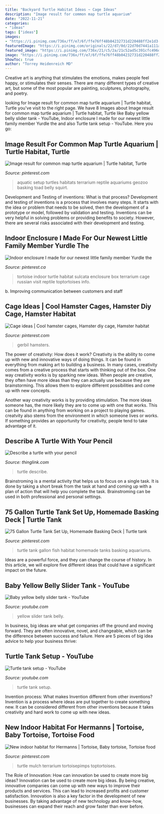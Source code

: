 ```yaml
---
title: "Backyard Turtle Habitat Ideas ~ Cage Ideas"
description: "Image result for common map turtle aquarium"
date: "2022-11-21"
categories:
- "ideas"
tags: ["ideas"]
images:
- "https://i.pinimg.com/736x/ff/e7/6f/ffe76ff48b04232731d220488ff2e1d3--turtle-enclosure-tortoise-habitat.jpg"
featuredImage: "https://i.pinimg.com/originals/22/d7/0d/22d70d7441a111a45cb63a8dc0015559.jpg"
featured_image: "https://i.pinimg.com/736x/21/c5/2a/21c52ad5c391cfc496d49f857cb0e786.jpg"
image: "https://i.pinimg.com/736x/ff/e7/6f/ffe76ff48b04232731d220488ff2e1d3--turtle-enclosure-tortoise-habitat.jpg"
ShowToc: true
author: "Torrey Heidenreich MD"
---
```



Creative art is anything that stimulates the emotions, makes people feel happy, or stimulates their senses. There are many different types of creative art, but some of the most popular are painting, sculptures, photography, and poetry.

	

		
looking for Image result for common map turtle aquarium | Turtle habitat, Turtle you've visit to the right page. We have 8 Images about Image result for common map turtle aquarium | Turtle habitat, Turtle like Baby yellow belly slider tank - YouTube, Indoor enclosure I made for our newest little family member Yurdle the and also Turtle tank setup - YouTube. Here you go:
		
    
## Image Result For Common Map Turtle Aquarium | Turtle Habitat, Turtle

<img loading=lazy src="https://i.pinimg.com/736x/1e/a2/ee/1ea2ee3d246614e3d390a78db6e3fa51.jpg" onerror="this.onerror=null;this.src='https://tse3.mm.bing.net/th?id=OIP.k8Z8SCfhCGBYXUKyZYUu0QHaFj&amp;pid=15.1';" alt="Image result for common map turtle aquarium | Turtle habitat, Turtle">

_Source: pinterest.com_

>aquatic setup turtles habitats terrarium reptile aquariums geozoo basking toad belly squirt. 

	

Development and Testing of inventions: What is that process?
Development and testing of inventions is a process that involves many steps. It starts with the idea or problem that needs to be solved, then the development of a prototype or model, followed by validation and testing. Inventions can be very helpful in solving problems or providing benefits to society. However, there are several risks associated with their development and testing.

    
## Indoor Enclosure I Made For Our Newest Little Family Member Yurdle The

<img loading=lazy src="https://i.pinimg.com/originals/22/d7/0d/22d70d7441a111a45cb63a8dc0015559.jpg" onerror="this.onerror=null;this.src='https://tse4.mm.bing.net/th?id=OIP.F0OCZ_8QYDAvOfWhOf3tZAHaJ4&amp;pid=15.1';" alt="Indoor enclosure I made for our newest little family member Yurdle the">

_Source: pinterest.ca_

>tortoise indoor turtle habitat sulcata enclosure box terrarium cage russian visit reptile toptortoises info. 

	

b. Improving communication between customers and staff 

    
## Cage Ideas | Cool Hamster Cages, Hamster Diy Cage, Hamster Habitat

<img loading=lazy src="https://i.pinimg.com/736x/21/c5/2a/21c52ad5c391cfc496d49f857cb0e786.jpg" onerror="this.onerror=null;this.src='https://tse1.mm.bing.net/th?id=OIP.XZF2UzcvJBUvU05oNSOeVQHaJ3&amp;pid=15.1';" alt="Cage ideas | Cool hamster cages, Hamster diy cage, Hamster habitat">

_Source: pinterest.com_

>gerbil hamsters. 

	

The power of creativity: How does it work?
Creativity is the ability to come up with new and innovative ways of doing things. It can be found in everything from making art to building a business. In many cases, creativity comes from a creative process that starts with thinking out of the box.
One way creativity works is by sparking new ideas. When people are creative, they often have more ideas than they can actually use because they are brainstorming. This allows them to explore different possibilities and come up with new concepts.

Another way creativity works is by providing stimulation. The more ideas someone has, the more likely they are to come up with one that works. This can be found in anything from working on a project to playing games. creatvity also stems from the environment in which someone lives or works. If something provides an opportunity for creativity, people tend to take advantage of it.

    
## Describe A Turtle With Your Pencil

<img loading=lazy src="http://cdn.thinglink.me/api/image/940538755008167937/1024/10/scaletowidth/0/0/1/1/false/true?wait=true" onerror="this.onerror=null;this.src='https://tse4.mm.bing.net/th?id=OIP.aMp4De7lUcWougAb2r15oAHaJ3&amp;pid=15.1';" alt="Describe a turtle with your pencil">

_Source: thinglink.com_

>turtle describe. 

	

Brainstroming is a mental activity that helps us to focus on a single task. It is done by taking a short break from the task at hand and coming up with a plan of action that will help you complete the task. Brainstroming can be used in both professional and personal settings.

    
## 75 Gallon Turtle Tank Set Up, Homemade Basking Deck | Turtle Tank

<img loading=lazy src="https://i.pinimg.com/736x/52/43/63/5243636cba88db7e048687ad0abb379a--turtle-tanks-pet-turtle.jpg" onerror="this.onerror=null;this.src='https://tse4.mm.bing.net/th?id=OIP.yBnISqtZv0Je7Y9xLwZg3AHaFj&amp;pid=15.1';" alt="75 Gallon Turtle Tank Set Up, Homemade Basking Deck | Turtle tank">

_Source: pinterest.com_

>turtle tank gallon fish habitat homemade tanks basking aquariums. 

	

Ideas are a powerful force, and they can change the course of history. In this article, we will explore five different ideas that could have a significant impact on the future.

    
## Baby Yellow Belly Slider Tank - YouTube

<img loading=lazy src="https://i.ytimg.com/vi/MnYwTTlG3tM/maxresdefault.jpg" onerror="this.onerror=null;this.src='https://tse4.mm.bing.net/th?id=OIP.4wfkeIuPeJTZwpIyUVKeLgHaEK&amp;pid=15.1';" alt="Baby yellow belly slider tank - YouTube">

_Source: youtube.com_

>yellow slider tank belly. 

	

In business, big ideas are what get companies off the ground and moving forward. They are often innovative, novel, and changeable, which can be the difference between success and failure. Here are 5 pieces of big idea advice to help your business thrive:

    
## Turtle Tank Setup - YouTube

<img loading=lazy src="https://i.ytimg.com/vi/4mc4LtyXc_4/maxresdefault.jpg" onerror="this.onerror=null;this.src='https://tse2.mm.bing.net/th?id=OIP.A1lAd0wrspeQKhilkJgQ2AHaEK&amp;pid=15.1';" alt="Turtle tank setup - YouTube">

_Source: youtube.com_

>turtle tank setup. 

	

Invention process: What makes Invention different from other inventions?
Invention is a process where ideas are put together to create something new. It can be considered different from other inventions because it takes creativity and hard work to come up with new ideas.

    
## New Indoor Habitat For Hermanns | Tortoise, Baby Tortoise, Tortoise Food

<img loading=lazy src="https://i.pinimg.com/736x/ff/e7/6f/ffe76ff48b04232731d220488ff2e1d3--turtle-enclosure-tortoise-habitat.jpg" onerror="this.onerror=null;this.src='https://tse4.mm.bing.net/th?id=OIP.027r0dI9Hq_V9l4hFOffUQHaFj&amp;pid=15.1';" alt="New indoor habitat for Hermanns | Tortoise, Baby tortoise, Tortoise food">

_Source: pinterest.com_

>turtle mulch terrarium tortoisepimps toptortoises. 

	

The Role of Innovation: How can innovation be used to create more big ideas?
Innovation can be used to create more big ideas. By being creative, innovative companies can come up with new ways to improve their products and services. This can lead to increased profits and customer satisfaction. Innovation is also a key factor in the development of new businesses. By taking advantage of new technology and know-how, businesses can expand their reach and grow faster than ever before.

